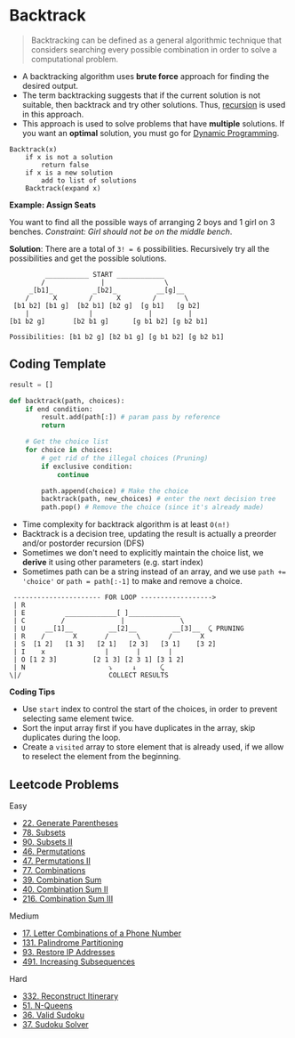 # Backtrack

> Backtracking can be defined as a general algorithmic technique that considers searching every possible combination in order to solve a computational problem.

- A backtracking algorithm uses **brute force** approach for finding the desired output.
- The term backtracking suggests that if the current solution is not suitable, then backtrack and try other solutions. Thus, [recursion](<./3.1 Recursion.md>) is used in this approach.
- This approach is used to solve problems that have **multiple** solutions. If you want an **optimal** solution, you must go for [Dynamic Programming](<./6.2 Dynamic Programming I.md>).

```
Backtrack(x)
    if x is not a solution
        return false
    if x is a new solution
        add to list of solutions
    Backtrack(expand x)
```

**Example: Assign Seats**

You want to find all the possible ways of arranging 2 boys and 1 girl on 3 benches. _Constraint: Girl should not be on the middle bench_.

**Solution**: There are a total of `3! = 6` possibilities. Recursively try all the possibilities and get the possible solutions.

```
         ___________ START ____________
        /              |               \
     _[b1]_          _[b2]_          __[g]__
    /      X        /      X        /       \
 [b1 b2] [b1 g]  [b2 b1] [b2 g]  [g b1]   [g b2]
    |               |              |         |
[b1 b2 g]       [b2 b1 g]      [g b1 b2] [g b2 b1]

Possibilities: [b1 b2 g] [b2 b1 g] [g b1 b2] [g b2 b1]
```

## Coding Template

```py
result = []

def backtrack(path, choices):
    if end condition:
        result.add(path[:]) # param pass by reference
        return

    # Get the choice list
    for choice in choices:
        # get rid of the illegal choices (Pruning)
        if exclusive condition:
            continue

        path.append(choice) # Make the choice
        backtrack(path, new_choices) # enter the next decision tree
        path.pop() # Remove the choice (since it's already made)
```

- Time complexity for backtrack algorithm is at least `O(n!)`
- Backtrack is a decision tree, updating the result is actually a preorder and/or postorder recursion (DFS)
- Sometimes we don't need to explicitly maintain the choice list, we **derive** it using other parameters (e.g. start index)
- Sometimes path can be a string instead of an array, and we use `path += 'choice'` or `path = path[:-1]` to make and remove a choice.

```
 ---------------------- FOR LOOP ------------------>
 | R
 | E          _____________[ ]_____________
 | C         /              |              \
 | U     __[1]__         __[2]__         __[3]__  ⤹ PRUNING
 | R    /       X       /       \       /       X
 | S  [1 2]   [1 3]   [2 1]   [2 3]   [3 1]    [3 2]
 | I    x               |       |       |
 | O [1 2 3]         [2 1 3] [2 3 1] [3 1 2]
 | N                     ⤵     ↓      ⤹
\|/                      COLLECT RESULTS
```

**Coding Tips**
- Use `start` index to control the start of the choices, in order to prevent selecting same element twice.
- Sort the input array first if you have duplicates in the array, skip duplicates during the loop.
- Create a `visited` array to store element that is already used, if we allow to reselect the element from the beginning.

## Leetcode Problems

Easy
- [22. Generate Parentheses](https://leetcode.com/problems/generate-parentheses/)
- [78. Subsets](https://leetcode.com/problems/subsets/)
- [90. Subsets II](https://leetcode.com/problems/subsets-ii/)
- [46. Permutations](https://leetcode.com/problems/permutations/)
- [47. Permutations II](https://leetcode.com/problems/permutations-ii/)
- [77. Combinations](https://leetcode.com/problems/combinations/)
- [39. Combination Sum](https://leetcode.com/problems/combination-sum/)
- [40. Combination Sum II](https://leetcode.com/problems/combination-sum-ii/)
- [216. Combination Sum III](https://leetcode.com/problems/combination-sum-iii/)

Medium
- [17. Letter Combinations of a Phone Number](https://leetcode.com/problems/letter-combinations-of-a-phone-number/)
- [131. Palindrome Partitioning](https://leetcode.com/problems/palindrome-partitioning/)
- [93. Restore IP Addresses](https://leetcode.com/problems/restore-ip-addresses/)
- [491. Increasing Subsequences](https://leetcode.com/problems/increasing-subsequences/submissions/)

Hard
- [332. Reconstruct Itinerary](https://leetcode.com/problems/reconstruct-itinerary/)
- [51. N-Queens](https://leetcode.com/problems/n-queens/)
- [36. Valid Sudoku](https://leetcode.com/problems/valid-sudoku/)
- [37. Sudoku Solver](https://leetcode.com/problems/sudoku-solver/)